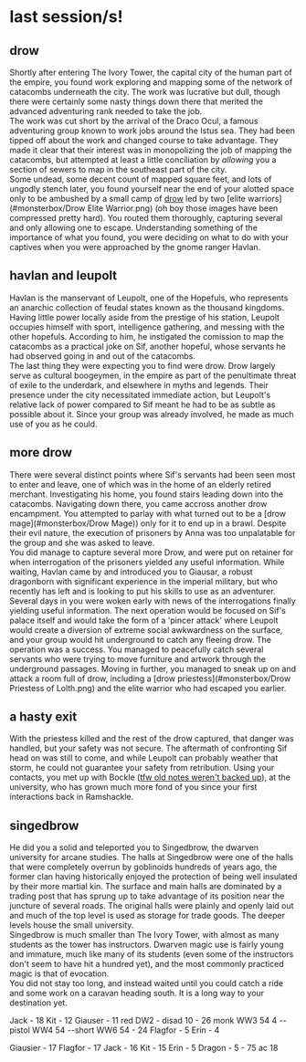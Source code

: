 # last session/s!

## drow   

Shortly after entering The Ivory Tower, the capital city of the human part of the empire, 
you found work exploring and mapping some of the network of catacombs underneath the city. 
The work was lucrative but dull, though there were certainly some nasty things down there 
that merited the advanced adventuring rank needed to take the job.  
The work was cut short by the arrival of the Draco Ocul, a famous adventuring group known 
to work jobs around the Istus sea. They had been tipped off about the work and changed 
course to take advantage. They made it clear that their interest was in monopolizing the 
job of mapping the catacombs, but attempted at least a little conciliation by *allowing* 
you a section of sewers to map in the southeast part of the city.  
Some undead, some decent count of mapped square feet, and lots of ungodly stench later, 
you found yourself near the end of your alotted space only to be ambushed by a small camp 
of [drow](#monsterbox/Drow) led by two [elite warriors](#monsterbox/Drow Elite Warrior.png) 
(oh boy those images have been compressed pretty hard). You routed them thoroughly, capturing 
several and only allowing one to escape. Understanding something of the importance of what 
you found, you were deciding on what to do with your captives when you were approached by 
the gnome ranger Havlan.  

## havlan and leupolt  

Havlan is the manservant of Leupolt, one of the Hopefuls, who represents an anarchic collection 
of feudal states known as the thousand kingdoms. Having little power locally aside from the 
prestige of his station, Leupolt occupies himself with sport, intelligence gathering, and messing 
with the other hopefuls.  According to him, he instigated the comission to map the catacombs 
as a practical joke on Sif, another hopeful, whose servants he had observed going in and out 
of the catacombs.  
The last thing they were expecting you to find were drow. Drow largely serve as cultural 
boogeymen, in the empire as part of the penultimate threat of exile to the underdark, and 
elsewhere in myths and legends. Their presence under the city necessitated immediate 
action, but Leupolt's relative lack of power compared to Sif meant he had to be as subtle 
as possible about it. Since your group was already involved, he made as much use of you as 
he could.  

## more drow  

There were several distinct points where Sif's servants had been seen most to enter and leave, 
one of which was in the home of an elderly retired merchant.  Investigating his home, you 
found stairs leading down into the catacombs. Navigating down there, you came accross another 
drow encampment. You attempted to parlay with what turned out to be a [drow mage](#monsterbox/Drow Mage)) 
only for it to end up in a brawl. Despite their evil nature, the execution of prisoners by 
Anna was too unpalatable for the group and she was asked to leave.  
You did manage to capture several more Drow, and were put on retainer for when interrogation 
of the prisoners yielded any useful information. While waiting, Havlan came by and introduced 
you to Giausar, a robust dragonborn with significant experience in the imperial military, but 
who recently has left and is looking to put his skills to use as an adventurer.  
Several days in you were woken early with news of the interrogations finally yielding useful 
information.  The next operation would be focused on Sif's palace itself and would take the 
form of a 'pincer attack' where Leupolt would create a diversion of extreme social awkwardness 
on the surface, and your group would hit underground to catch any fleeing drow. 
The operation was a success. You managed to peacefully catch several servants who were trying 
to move furniture and artwork through the underground passages. Moving in further, you managed 
to sneak up on and attack a room full of drow, including a [drow priestess](#monsterbox/Drow Priestess of Lolth.png) 
and the elite warrior who had escaped you earlier.  

## a hasty exit  

With the priestess killed and the rest of the drow captured, that danger was handled, but your 
safety was not secure. The aftermath of confronting Sif head on was still to come, and while 
Leupolt can probably weather that storm, he could not guarantee your safety from retribution. 
Using your contacts, you met up with Bockle ([tfw old notes weren't backed up](https://glyphpress.com/talk/wp-content/uploads/2016/01/Roy-Batty.jpg)), 
at the university, who has grown much more fond of you since your first interactions back in 
Ramshackle. 

## singedbrow

He did you a solid and teleported you to Singedbrow, the dwarven university for arcane studies. 
The halls at Singedbrow were one of the halls that were completely overrun by goblinoids hundreds 
of years ago, the former clan having historically enjoyed the protection of being well insulated 
by their more martial kin. The surface and main halls are dominated by a trading post that has 
sprung up to take advantage of its position near the juncture of several roads. The original halls 
were plainly and openly laid out and much of the top level is used as storage for trade goods. 
The deeper levels house the small university.  
Singedbrow is much smaller than The Ivory Tower, with almost as many students as the tower has 
instructors. Dwarven magic use is fairly young and immature, much like many of its students 
(even some of the instructors don't seem to have hit a hundred yet), and the most commonly 
practiced magic is that of evocation.  
You did not stay too long, and instead waited until you could catch a ride and some work on a 
caravan heading south. It is a long way to your destination yet.

Jack - 18
Kit - 12 
Giauser - 11
red DW2 - disad         10 - 26
monk WW3       54 4 
--pistol WW4     54
--short WW6      54 - 24
Flagfor - 5
Erin - 4

Giausier - 17
Flagfor  - 17
Jack     - 16
Kit      - 15
Erin     - 5
Dragon   - 5   - 75 ac 18












